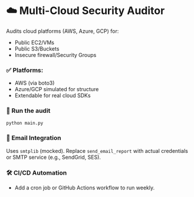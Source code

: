 # ☁️ Multi-Cloud Security Auditor

Audits cloud platforms (AWS, Azure, GCP) for:
- Public EC2/VMs
- Public S3/Buckets
- Insecure firewall/Security Groups

### ✅ Platforms:
- AWS (via boto3)
- Azure/GCP simulated for structure
- Extendable for real cloud SDKs

### 🚀 Run the audit
```bash
python main.py
```

### 📧 Email Integration
Uses `smtplib` (mocked). Replace `send_email_report` with actual credentials or SMTP service (e.g., SendGrid, SES).

### 🛠️ CI/CD Automation
- Add a cron job or GitHub Actions workflow to run weekly.
